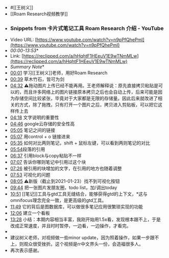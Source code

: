 - #[[王树义]] 
- [[Roam Research视频教学]]
- ### Snippets from 卡片式笔记工具 Roam Research 介绍 - YouTube
- Video URL: [https://www.youtube.com/watch?v=n9pPfQhePmI](https://www.youtube.com/watch?v=n9pPfQhePmI)
- *00:00-13:53**
- Link: [https://reclipped.com/a/hHqhtF1HEeuV1E9wTNmMLw](https://reclipped.com/a/hHqhtF1HEeuV1E9wTNmMLw)
- *Summary Note**
- [00:01](https://www.youtube.com/watch?v=n9pPfQhePmI&t=1) 学习[[王树义]]老师，用好Roam Research
- [00:39](https://www.youtube.com/watch?v=n9pPfQhePmI&t=39) 草木竹石，皆可为剑
- [04:32](https://www.youtube.com/watch?v=n9pPfQhePmI&t=272) ⚠️拖动图片上传已经不能再用。王老师解释说：原先直接拷贝粘贴是可以的，而且许多网络上的图片链接原本拷贝之后也会自动上传，后来可能是因为存储空间比较紧张，毕竟对于大家都是无限的存储量。因此后来就改进了相关的方式，除了拖拽，只有打开一个图片之后，拷贝进入剪贴板，可以把它这样传上去
- [04:18](https://www.youtube.com/watch?v=n9pPfQhePmI&t=258) 文字说明的重要性
- [04:46](https://www.youtube.com/watch?v=n9pPfQhePmI&t=286) google云存储的安全性高
- [05:05](https://www.youtube.com/watch?v=n9pPfQhePmI&t=305) 笔记之间的链接
- [05:07](https://www.youtube.com/watch?v=n9pPfQhePmI&t=307) 用control + o 链接进来
- [05:35](https://www.youtube.com/watch?v=n9pPfQhePmI&t=335) 如何对比两则笔记，shift + 鼠标左键，可以看到两则笔记的对比
- [05:54](https://www.youtube.com/watch?v=n9pPfQhePmI&t=354)段落的引用
- [06:37](https://www.youtube.com/watch?v=n9pPfQhePmI&t=397) 引用block与copy粘贴不一样
- [07:07](https://www.youtube.com/watch?v=n9pPfQhePmI&t=427) 告诉你哪则笔记中引用过这个块
- [07:26](https://www.youtube.com/watch?v=n9pPfQhePmI&t=446) 被引用的块增加的文字，在引用的地方也随着调整
- [07:53](https://www.youtube.com/watch?v=n9pPfQhePmI&t=473) 可视化的问题
- [08:05](https://www.youtube.com/watch?v=n9pPfQhePmI&t=485) ⚠️新版（截止到2021-01-23）找不到可视化按钮
- [09:44](https://www.youtube.com/watch?v=n9pPfQhePmI&t=584) 把一张图片发朋友圈，todo list，加/调出today
- [10:51](https://www.youtube.com/watch?v=n9pPfQhePmI&t=651) [[笔记]]工具与gtd工具无缝结合，能够获得gtd的上下文，\*这与omnifocus理念完全一致，是更高级的gtd工具。
- [11:49](https://www.youtube.com/watch?v=n9pPfQhePmI&t=709) 它的背后是图数据库，可以做很多笔记应用很繁琐实现的功能
- [12:06](https://www.youtube.com/watch?v=n9pPfQhePmI&t=726) 建立一个看板
- [13:28](https://www.youtube.com/watch?v=n9pPfQhePmI&t=808) 小结：本期内容相当丰富，我刚开始用1.5x看，发现根本跟不上，于是改成正常速度，并且时时暂停，一边看，一边操作，才看完。
- <!-- -->
- 建议树义老师，对视频做一些minor update，因为照着操作，如果一步跟不上，则观众很受挫折。这个视频是rr中文界头一份，会造福很多人。
- 再次表示感谢。
